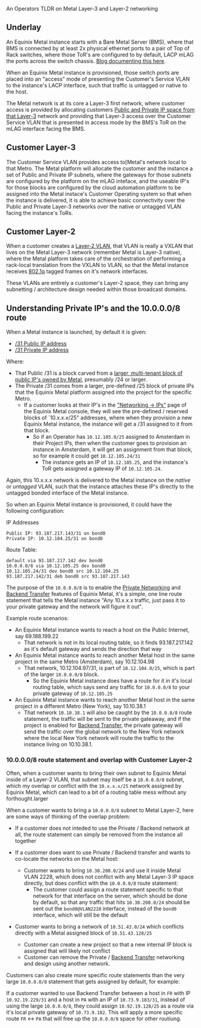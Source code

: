 An Operators TLDR on Metal Layer-3 and Layer-2 networking

## Underlay

An Equinix Metal instance starts with a Bare Metal Server (BMS), where that BMS is connected by at least 2x physical ethernet ports to a pair of Top of Rack switches, where those ToR's are configured to by default, LACP mLAG the ports across the switch chassis. [Blog documenting this here](https://deploy.equinix.com/blog/breaking-bond/).

When an Equinix Metal instance is provisioned, those switch ports are placed into an "access" mode of presenting the Customer's Service VLAN to the instance's LACP interface, such that traffic is untagged or native to the host.

The Metal network is at its core a Layer-3 first network, where customer access is provided by allocating customers [Public and Private IP space from that Layer-3](https://deploy.equinix.com/developers/docs/metal/networking/ip-addresses/) network and providing that Layer-3 access over the Customer Service VLAN that is presented in access mode by the BMS's ToR on the mLAG interface facing the BMS.

## Customer Layer-3

The Customer Service VLAN provides access to[Metal's network local to that Metro. The Metal platform will allocate the customer and the instance a set of Public and Private IP subnets, where the gateways for those subnets are configured by the platform on the mLAG inteface, and the useable IP's for those blocks are configured by the cloud automation platform to be assigned into the Metal instace's Customer Operating system so that when the instance is delivered, it is able to achieve basic connectivity over the Public and Private Layer-3 networks over the native or untagged VLAN facing the instance's ToRs.

## Customer Layer-2

When a customer creates a [Layer-2 VLAN](https://deploy.equinix.com/developers/docs/metal/layer2-networking/overview/), that VLAN is really a VXLAN that lives on the Metal Layer-3 network (remember Metal is Layer-3 native), where the Metal platform takes care of the orchestration of performing a rack-local translation from the VXLAN to VLAN, so that the Metal instance receives [802.1q](https://en.wikipedia.org/wiki/IEEE_802.1Q) tagged frames on it's network interfaces.

These VLANs are entirely a customer's Layer-2 space, they can bring any subnetting / architecture design needed within those broadcast domains.

## Understanding Private IP's and the 10.0.0.0/8 route

When a Metal instance is launched, by default it is given:
- [/31 Public IP address](https://deploy.equinix.com/developers/docs/metal/networking/ip-addresses/#public-ipv4-subnet)
- [/31 Private IP address](https://deploy.equinix.com/developers/docs/metal/networking/ip-addresses/#private-ipv4-management-subnets)

Where: 

- That Public /31 is a block carved from a [larger, multi-tenant block of public IP's owned by Metal](https://deploy.equinix.com/developers/docs/metal/networking/ip-addresses/#equinix-metals-public-ip-address-blocks), presumably /24 or larger.
- The Private /31 comes from a larger, pre-defined /25 block of private IPs that the Equinix Metal platform assigned into the project for the specific Metro.
	- If a customer looks at their IP's in the ["Networking -> IPs"](https://deploy.equinix.com/developers/docs/metal/networking/ip-addresses/#managing-your-projects-ip-addresses) page of the Equinix Metal console, they will see the pre-defined / reserved blocks of `10.x.x.x/25" addresses, where when they provision a new Equinix Metal instance, the instance will get a /31 assigned to it from that block.
		- So if an Operator has `10.12.105.0/25` assigned to Amsterdam in their Project IPs, then when the customer goes to provision an instance in Amsterdam, it will get an assignment from that block, so for example it could get `10.12.105.24/31`
			- The instance gets an IP of `10.12.105.25`, and the instance's ToR gets assigned a gateway IP of `10.12.105.24`.

Again, this 10.x.x.x network is delivered to the Metal instance on the *native* or *untagged* VLAN, such that the instance attaches these IP's directly to the untagged bonded interface of the Metal instance.

So when an Equinix Metal instance is provisioned, it could have the following configuration:

IP Addresses 
```
Public IP: 93.187.217.143/31 on bond0
Private IP: 10.12.104.25/31 on bond0
```

Route Table:
```
default via 93.187.217.142 dev bond0
10.0.0.0/8 via 10.12.105.25 dev bond0
10.12.105.24/31 dev bond0 src 10.12.104.25
93.187.217.142/31 deb bond0 src 93.187.217.143
```

The purpose of the `10.0.0.0/8` is to enable the [Private Networking](https://deploy.equinix.com/developers/docs/metal/networking/ip-addresses/#private-ipv4-management-subnets) and [Backend Transfer](https://deploy.equinix.com/developers/docs/metal/networking/backend-transfer/) features of Equinix Metal, it's a simple, one line route statement that tells the Metal instance "Any 10.x.x.x traffic, just pass it to your private gateway and the network will figure it out". 

Example route scenarios:

- An Equinix Metal instance wants to reach a host on the Public Internet, say 69.188.199.22
	- That network is not in its local routing table, so it finds 93.187.217.142 as it's default gateway and sends the direction that way
- An Equinix Metal instance wants to reach another Metal host in the same project in the same Metro (Amsterdam), say 10.12.104.98
	- That network, 10.12.104.97/31, is part of `10.12.104.0/25`, which is part of the larger `10.0.0.0/8` block.
		- So the Equinix Metal instance does have a route for it in it's local routing table, which says send any traffic for `10.0.0.0/8` to your private gateway of `10.12.105.25`
- An Equinix Metal instance wants to reach another Metal host in the same project in a different Metro (New York), say 10.10.38.1
	- That network `10.10.38.1` will also be caught by the `10.0.0.0/8` route statement, the traffic will be sent to the private gateaway, and if the project is enabled for [Backend Transfer](https://deploy.equinix.com/developers/docs/metal/networking/backend-transfer/), the private gateway will send the traffic over the global network to the New York network where the local New York network will route the traffic to the instance living on 10.10.38.1.


### 10.0.0.0/8 route statement and overlap with Customer Layer-2

Often, when a customer wants to bring their own subnet to Equinix Metal inside of a Layer-2 VLAN, that subnet may itself be a `10.0.0.0/8` subnet, which my overlap or conflict with the `10.x.x.x/25` network assigned by Equinix Metal, which can lead to a bit of a routing table mess without any forthought.larger


When a customer wants to bring a `10.0.0.0/8` subnet to Metal Layer-2, here are some ways of thinking of the overlap problem:

- If a customer does not inteded to use the Private / Backend network at all, the route statement can simply be removed from the instance all together

- If a customer does want to use Private / Backend transfer and wants to co-locate the networks on the Metal host:
	- Customer wants to bring `10.30.200.0/24` and use it inside Metal VLAN 2228, which does not conflict with any Metal Layer-3 IP space directly, but does conflict with the `10.0.0.0/8` route statement:
		- The customer could assign a route statement specific to that network for that interface on the server, which should be done by default, so that any traffic that hits `10.30.200.0/24` should be sent out the `bond0@VLAN2228` interface, instead of the `bond0` interface, which will still be the default 

- Customer wants to bring a network of `10.51.43.0/24` which conflicts directly with a Metal assigned block of `10.51.43.128/25`
	- Customer can create a new project so that a new internal IP block is assigned that will likely not conflict
	- Customer can remove the Private / [Backend Transfer](https://deploy.equinix.com/developers/docs/metal/networking/backend-transfer/) networking and design using another network.
	
Customers can also create more specific route statements than the very large `10.0.0.0/8` statement that gets assigned by default, for example:

If a customer wanted to use Backend Transfer between a host in `FR` with IP `10.92.19.229/31` and a host in `PA` with an IP of `10.73.9.183/31`, instead of using the large `10.0.0.0/8`, they could assign `10.92.19.128/25` as a route via it's local private gateway of `10.73.9.182`. This will apply a more specific route `FR` <-> `PA` that will free up the `10.0.0.0/8` space for other routiung.

